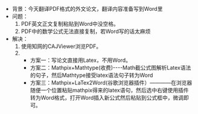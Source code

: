 * 背景：今天翻译PDF格式的外文论文，翻译内容准备写到Word里
* 问题：
    1. PDF英文正文复制粘贴到Word中没空格。
    2. PDF中的数学公式无法直接复制，若Word写的话太麻烦
* 解决：
    1. 使用知网的CAJViewer浏览PDF。
    2. * 方案一：写论文直接用Latex，不用Word。
       * 方案二：Mathpix+Mathtype(收费)----Math截公式图解析Latex语法的句子，然后Mathtype接受latex语法句子转为Word
       * 方案三：Mathpix+LaTex2Word(谷歌浏览器插件）————在浏览器随便一个位置粘贴mathpix得来的latex语句，然后选中右键使用插件转为Word格式，打开Word插入新公式然后粘贴到公式框中，微调即可。
